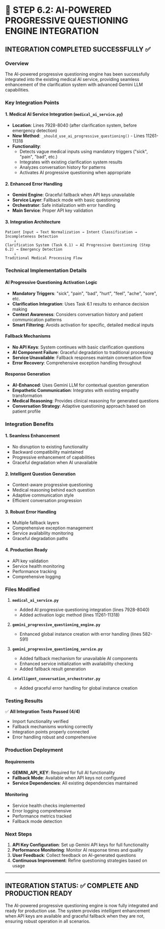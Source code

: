 🚀 STEP 6.2: AI-POWERED PROGRESSIVE QUESTIONING ENGINE INTEGRATION
================================================================

## INTEGRATION COMPLETED SUCCESSFULLY ✅

### Overview
The AI-powered progressive questioning engine has been successfully integrated into the existing medical AI service, providing seamless enhancement of the clarification system with advanced Gemini LLM capabilities.

### Key Integration Points

#### 1. Medical AI Service Integration (`medical_ai_service.py`)
- **Location**: Lines 7928-8040 (after clarification system, before emergency detection)
- **New Method**: `_should_use_ai_progressive_questioning()` - Lines 11261-11318
- **Functionality**: 
  - Detects vague medical inputs using mandatory triggers ("sick", "pain", "bad", etc.)
  - Integrates with existing clarification system results
  - Analyzes conversation history for patterns
  - Activates AI progressive questioning when appropriate

#### 2. Enhanced Error Handling
- **Gemini Engine**: Graceful fallback when API keys unavailable
- **Service Layer**: Fallback mode with basic questioning
- **Orchestrator**: Safe initialization with error handling
- **Main Service**: Proper API key validation

#### 3. Integration Architecture
```
Patient Input → Text Normalization → Intent Classification → Incompleteness Detection 
    ↓
Clarification System (Task 6.1) → AI Progressive Questioning (Step 6.2) → Emergency Detection
    ↓
Traditional Medical Processing Flow
```

### Technical Implementation Details

#### AI Progressive Questioning Activation Logic
- **Mandatory Triggers**: "sick", "pain", "bad", "hurt", "feel", "ache", "sore", etc.
- **Clarification Integration**: Uses Task 6.1 results to enhance decision making
- **Context Awareness**: Considers conversation history and patient communication patterns
- **Smart Filtering**: Avoids activation for specific, detailed medical inputs

#### Fallback Mechanisms
- **No API Keys**: System continues with basic clarification questions
- **AI Component Failure**: Graceful degradation to traditional processing
- **Service Unavailable**: Fallback responses maintain conversation flow
- **Error Recovery**: Comprehensive exception handling throughout

#### Response Generation
- **AI-Enhanced**: Uses Gemini LLM for contextual question generation
- **Empathetic Communication**: Integrates with existing empathy transformation
- **Medical Reasoning**: Provides clinical reasoning for generated questions
- **Conversation Strategy**: Adaptive questioning approach based on patient profile

### Integration Benefits

#### 1. Seamless Enhancement
- No disruption to existing functionality
- Backward compatibility maintained
- Progressive enhancement of capabilities
- Graceful degradation when AI unavailable

#### 2. Intelligent Question Generation
- Context-aware progressive questioning
- Medical reasoning behind each question
- Adaptive communication style
- Efficient conversation progression

#### 3. Robust Error Handling
- Multiple fallback layers
- Comprehensive exception management
- Service availability monitoring
- Graceful degradation paths

#### 4. Production Ready
- API key validation
- Service health monitoring
- Performance tracking
- Comprehensive logging

### Files Modified

1. **`medical_ai_service.py`**
   - Added AI progressive questioning integration (lines 7928-8040)
   - Added activation logic method (lines 11261-11318)

2. **`gemini_progressive_questioning_engine.py`**
   - Enhanced global instance creation with error handling (lines 582-591)

3. **`gemini_progressive_questioning_service.py`**
   - Added fallback mechanism for unavailable AI components
   - Enhanced service initialization with availability checking
   - Added fallback result generation

4. **`intelligent_conversation_orchestrator.py`**
   - Added graceful error handling for global instance creation

### Testing Results

✅ **All Integration Tests Passed (4/4)**
- Import functionality verified
- Fallback mechanisms working correctly
- Integration points properly connected
- Error handling robust and comprehensive

### Production Deployment

#### Requirements
- **GEMINI_API_KEY**: Required for full AI functionality
- **Fallback Mode**: Available when API keys not configured
- **Service Dependencies**: All existing dependencies maintained

#### Monitoring
- Service health checks implemented
- Error logging comprehensive
- Performance metrics tracked
- Fallback mode detection

### Next Steps

1. **API Key Configuration**: Set up Gemini API keys for full functionality
2. **Performance Monitoring**: Monitor AI response times and quality
3. **User Feedback**: Collect feedback on AI-generated questions
4. **Continuous Improvement**: Refine questioning strategies based on usage

---

## INTEGRATION STATUS: ✅ COMPLETE AND PRODUCTION READY

The AI-powered progressive questioning engine is now fully integrated and ready for production use. The system provides intelligent enhancement when API keys are available and graceful fallback when they are not, ensuring robust operation in all scenarios.